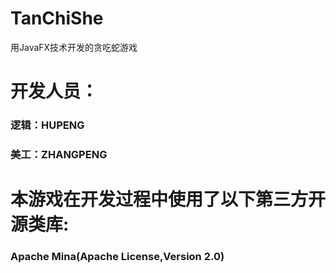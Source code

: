 # TanChiShe
用JavaFX技术开发的贪吃蛇游戏
# 开发人员：
### 逻辑：HUPENG
### 美工：ZHANGPENG
# 本游戏在开发过程中使用了以下第三方开源类库:
### Apache Mina(Apache License,Version 2.0)
